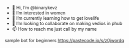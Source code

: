 - 👋 Hi, I’m @binarykevz
- 👀 I’m interested in women
- 🌱 I’m currently learning how to get lovelife
- 💞️ I’m looking to collaborate on making vedios in phub
- 📫 How to reach me just call by my name

<!---
binarykevz/binarykevz is a ✨ special ✨ repository because its `README.md` (this file) appears on your GitHub profile.
You can click the Preview link to take a look at your changes.
--->


sample bot for beginners
https://pastecode.io/s/z0jwordq
